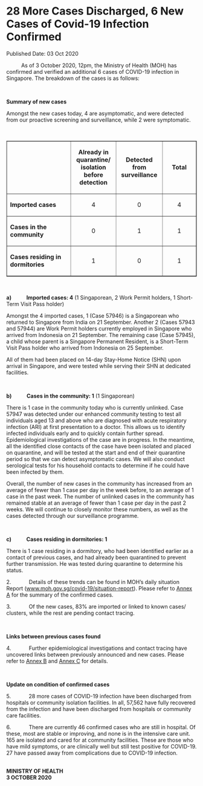 <html>
    <meta http-equiv="Content-Type" content="text/html; charset=utf-8"/>
    <meta charset="utf-8"/>
    <title>28 More Cases Discharged, 6 New Cases of Covid-19 Infection Confirmed</title>
    <body><h1>28 More Cases Discharged, 6 New Cases of Covid-19 Infection Confirmed</h1>
    <p>Published Date: 03 Oct 2020</p> <p>&nbsp; &nbsp; &nbsp; &nbsp; &nbsp; As of 3 October 2020, 12pm, the Ministry of Health (MOH) has confirmed and verified an additional 6 cases of COVID-19 infection in Singapore. The breakdown of the cases is as follows:</p><p>&nbsp;</p><p><strong>Summary of new cases</strong></p><p>Amongst the new cases today, 4 are asymptomatic, and were detected from our proactive screening and surveillance, while 2 were symptomatic.<br></p><p style="text-align: justify;">&nbsp;</p><table border="1" cellspacing="0" cellpadding="0"><tbody><tr><td width="241" valign="top"><p>&nbsp;</p></td><td width="120"><p align="center"><strong>Already in quarantine/ isolation before detection</strong></p></td><td width="120"><p align="center"><strong>Detected from surveillance</strong></p></td><td width="120"><p align="center"><strong>Total</strong></p></td></tr><tr><td width="241" valign="top"><p><strong>Imported cases</strong></p></td><td width="120"><p align="center">4</p></td><td width="120"><p align="center">0</p></td><td width="120"><p align="center">4</p></td></tr><tr><td width="241" valign="top"><p><strong>Cases in the community</strong></p></td><td width="120"><p align="center">0</p></td><td width="120"><p align="center">1</p></td><td width="120"><p align="center">1</p></td></tr><tr><td width="241" valign="top"><p><strong>Cases residing in dormitories</strong></p></td><td width="120"><p align="center">1</p></td><td width="120"><p align="center">0</p></td><td width="120"><p align="center">1</p></td></tr></tbody></table><p style="text-align: justify;">&nbsp;</p><p><strong>a)&nbsp;&nbsp;&nbsp;&nbsp;&nbsp;&nbsp;&nbsp;&nbsp;&nbsp;&nbsp;&nbsp; Imported cases: 4</strong> (1 Singaporean, 2 Work Permit holders, 1 Short-Term Visit Pass holder)</p><p>Amongst the 4 imported cases, 1 (Case 57946) is a Singaporean who returned to Singapore from India on 21 September. Another 2 (Cases 57943 and 57944) are Work Permit holders currently employed in Singapore who arrived from Indonesia on 21 September. The remaining case (Case 57945), a child whose parent is a Singapore Permanent Resident, is a Short-Term Visit Pass holder who arrived from Indonesia on 25 September.<br></p><p>All of them had been placed on 14-day Stay-Home Notice (SHN) upon arrival in Singapore, and were tested while serving their SHN at dedicated facilities.<br></p><p>&nbsp;</p><p><strong>b)&nbsp;&nbsp;&nbsp;&nbsp;&nbsp;&nbsp;&nbsp;&nbsp;&nbsp;&nbsp;&nbsp; Cases in the community: 1</strong> (1 Singaporean)</p><p>There is 1 case in the community today who is currently unlinked. Case 57947 was detected under our enhanced community testing to test all individuals aged 13 and above who are diagnosed with acute respiratory infection (ARI) at first presentation to a doctor. This allows us to identify infected individuals early and to quickly contain further spread. Epidemiological investigations of the case are in progress. In the meantime, all the identified close contacts of the case have been isolated and placed on quarantine, and will be tested at the start and end of their quarantine period so that we can detect asymptomatic cases. We will also conduct serological tests for his household contacts to determine if he could have been infected by them.<br></p><p>Overall, the number of new cases in the community has increased from an average of fewer than 1 case per day in the week before, to an average of 1 case in the past week. The number of unlinked cases in the community has remained stable at an average of fewer than 1 case per day in the past 2 weeks. We will continue to closely monitor these numbers, as well as the cases detected through our surveillance programme.<br></p><p>&nbsp;</p><p><strong>c)&nbsp;&nbsp;&nbsp;&nbsp;&nbsp;&nbsp;&nbsp;&nbsp;&nbsp;&nbsp;&nbsp; Cases residing in dormitories: 1</strong></p><p>There is 1 case residing in a dormitory, who had been identified earlier as a contact of previous cases, and had already been quarantined to prevent further transmission. He was tested during quarantine to determine his status.&nbsp;<br></p><p>2.&nbsp;&nbsp;&nbsp;&nbsp;&nbsp;&nbsp;&nbsp;&nbsp;&nbsp;&nbsp;&nbsp; Details of these trends can be found in MOH’s daily situation Report (<a href="http://www.moh.gov.sg/covid-19/situation-report" target="_blank" data-saferedirecturl="https://www.google.com/url?q=http://www.moh.gov.sg/covid-19/situation-report&amp;source=gmail&amp;ust=1601820644921000&amp;usg=AFQjCNGZ2_LhRfOuH1crZcnFYytAzPwj_A" title="" class="">www.moh.gov.sg/covid-19/<wbr>situation-report</a>). Please refer to <a href="/docs/librariesprovider5/pressroom/annex-a-3-oct.pdf?sfvrsn=2860ea44_2" title="Annex A">Annex A</a>&nbsp;for the summary of the confirmed cases.<br></p><p>3.&nbsp;&nbsp;&nbsp;&nbsp;&nbsp;&nbsp;&nbsp;&nbsp;&nbsp;&nbsp;&nbsp; Of the new cases, 83% are imported or linked to known cases/ clusters, while the rest are pending contact tracing.<br></p><p>&nbsp;</p><p><strong>Links between previous cases found</strong></p><p>4.&nbsp;&nbsp;&nbsp;&nbsp;&nbsp;&nbsp;&nbsp;&nbsp;&nbsp;&nbsp;&nbsp; Further epidemiological investigations and contact tracing have uncovered links between previously announced and new cases. Please refer to <a href="/docs/librariesprovider5/pressroom/annex-b-3-oct.pdf?sfvrsn=fb35274e_2" title="Annex B">Annex B</a>&nbsp;and <a href="/docs/librariesprovider5/pressroom/annex-c-3-oct.pdf?sfvrsn=c3a4a525_2" title="Annex C">Annex C</a>&nbsp;for details.<br></p><p>&nbsp;</p><p><strong>Update on condition of confirmed cases</strong></p><p>5.&nbsp;&nbsp;&nbsp;&nbsp;&nbsp;&nbsp;&nbsp;&nbsp;&nbsp;&nbsp;&nbsp; 28 more cases of COVID-19 infection have been discharged from hospitals or community isolation facilities. In all, 57,562 have fully recovered from the infection and have been discharged from hospitals or community care facilities.<br></p><p>6.&nbsp;&nbsp;&nbsp;&nbsp;&nbsp;&nbsp;&nbsp;&nbsp;&nbsp;&nbsp;&nbsp; There are currently 46 confirmed cases who are still in hospital. Of these, most are stable or improving, and none is in the intensive care unit. 165 are isolated and cared for at community facilities. These are those who have mild symptoms, or are clinically well but still test positive for COVID-19. 27 have passed away from complications due to COVID-19 infection.<br></p><p><strong><br>MINISTRY OF HEALTH<br></strong><strong>3 OCTOBER 2020</strong></p></body>
</html>